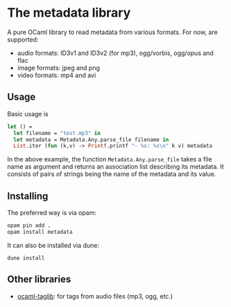 The metadata library
====================

A pure OCaml library to read metadata from various formats. For now, are
supported:

- audio formats: ID3v1 and ID3v2 (for mp3), ogg/vorbis, ogg/opus and flac
- image formats: jpeg and png
- video formats: mp4 and avi

Usage
-----

Basic usage is

```ocaml
let () =
  let filename = "test.mp3" in
  let metadata = Metadata.Any.parse_file filename in
  List.iter (fun (k,v) -> Printf.printf "- %s: %s\n" k v) metadata
```

In the above example, the function `Metadata.Any.parse_file` takes a file name
as argument and returns an association list describing its metadata. It consists
of pairs of strings being the name of the metadata and its value.

Installing
----------

The preferred way is via opam:

```bash
opam pin add .
opam install metadata
```

It can also be installed via dune:

```
dune install
```

Other libraries
---------------

- [ocaml-taglib](https://github.com/savonet/ocaml-taglib): for tags from audio
  files (mp3, ogg, etc.)
